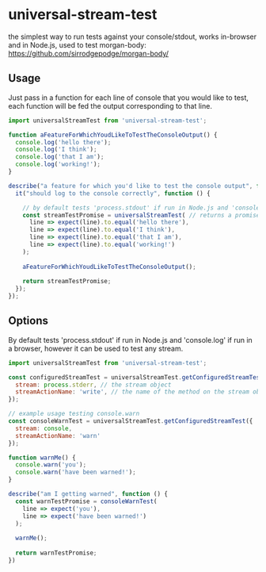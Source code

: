 # universal-stream-test
the simplest way to run tests against your console/stdout, works in-browser and in Node.js, used to test morgan-body: https://github.com/sirrodgepodge/morgan-body/

## Usage
Just pass in a function for each line of console that you would like to test, each function will be fed the output corresponding to that line.
```js
import universalStreamTest from 'universal-stream-test';

function aFeatureForWhichYoudLikeToTestTheConsoleOutput() {
  console.log('hello there');
  console.log('I think');
  console.log('that I am');
  console.log('working!');
}

describe("a feature for which you'd like to test the console output", function () {
  it("should log to the console correctly", function () {

    // by default tests 'process.stdout' if run in Node.js and 'console.log' if run in a browser
    const streamTestPromise = universalStreamTest( // returns a promise that will complete once a number of stream writes equal to the number of functions passed in has occurred
      line => expect(line).to.equal('hello there'), 
      line => expect(line).to.equal('I think'), 
      line => expect(line).to.equal('that I am'),
      line => expect(line).to.equal('working!')
    );
    
    aFeatureForWhichYoudLikeToTestTheConsoleOutput();
    
    return streamTestPromise;
  });
});
```

## Options
By default tests 'process.stdout' if run in Node.js and 'console.log' if run in a browser, however it can be used to test any stream.
```js
import universalStreamTest from 'universal-stream-test';

const configuredStreamTest = universalStreamTest.getConfiguredStreamTest({
  stream: process.stderr, // the stream object
  streamActionName: 'write', // the name of the method on the stream object used to write to the stream
});

// example usage testing console.warn
const consoleWarnTest = universalStreamTest.getConfiguredStreamTest({
  stream: console,
  streamActionName: 'warn'
});

function warnMe() {
  console.warn('you');
  console.warn('have been warned!');
}

describe("am I getting warned", function () {
  const warnTestPromise = consoleWarnTest(
    line => expect('you'), 
    line => expect('have been warned!')
  );
  
  warnMe();
  
  return warnTestPromise;
})
```

